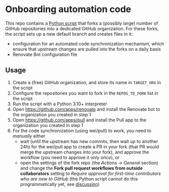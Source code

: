 # Onboarding automation code

This repo contains a [Python script](./onboard_repos.py) that forks a (possibly large) number of GitHub repositories into a dedicated GitHub organization. For these forks, the script sets up a new default branch and creates files in it:

- configuration for an automated code synchronization mechanism, which ensure that upstream changes are pulled into the forks on a daily basis
- Renovate Bot configuration file

## Usage

1. Create a (free) GitHub organization, and store its name in `TARGET_ORG` in the script
2. Configure the repositories you want to fork in the `REPOS_TO_FORK` list in the script
3. Run the script with a Python 3.10+ interpreter
4. Open https://github.com/apps/renovate and install the Renovate bot to the organization you created in step 1
5. Open https://github.com/apps/pull and install the Pull app to the organization you created in step 1
6. For the code synchronization (using wei/pull) to work, you need to _manually_ either
   * wait (until the upstream has new commits, then wait up to another 24h) for the wei/pull app to create a PR in your fork (that PR would merge the upstream changes into your fork), and approve the workflow (you need to approve it only _once_), or
   * open the settings of the fork repo (the _Actions -> General_ section) and change the **Fork pull request workflows from outside collaborators** setting to _Require approval for first-time contributors who are new to GitHub_ (the Python script cannot do this programmatically yet, see [discussion](https://github.com/orgs/community/discussions/35808))

